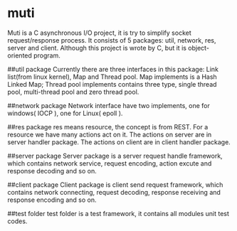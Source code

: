 # muti
Muti is a C asynchronous I/O project, it is try to simplify socket request/response process.
It consists of 5 packages: util, network, res, server and client. 
Although this project is wrote by C, but it is object-oriented program.

##util package
Currently there are three interfaces in this package: Link list(from linux kernel), Map and Thread pool.
Map implements is a Hash Linked Map;
Thread pool implements contains three type, single thread pool, multi-thread pool and zero thread pool.

##network package
Network interface have two implements, one for windows( IOCP ), one for Linux( epoll ).

##res package
res means resource, the concept is from REST. For a resource we have many actions act on it. The actions on server are in server handler package.
The actions on client are in client handler package.

##server package
Server package is a server request handle framework, which contains network service, request encoding, action excute and response decoding and so on.

##client package
Client package is client send request framework, which contains network connecting, request decoding, response receiving and response encoding and so on.

##test folder
test folder is a test framework, it contains all modules unit test codes.

